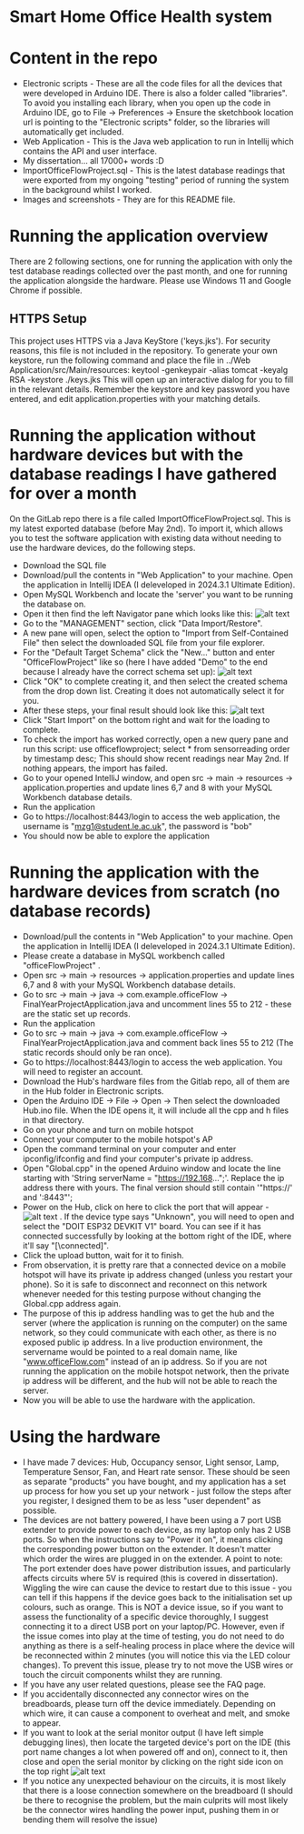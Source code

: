 # Smart Home Office Health system

# Content in the repo
+ Electronic scripts - These are all the code files for all the devices that were developed in Arduino IDE. There is also a folder called "libraries". To avoid you installing each library, when you open up the code in Arduino IDE, go to File -> Preferences -> Ensure the sketchbook location url is pointing to the "Electronic scripts" folder, so the libraries will automatically get included.  
+ Web Application - This is the Java web application to run in Intellij which contains the API and user interface.
+ My dissertation... all 17000+ words :D
+ ImportOfficeFlowProject.sql - This is the latest database readings that were exported from my ongoing "testing" period of running the system in the background whilst I worked. 
+ Images and screenshots - They are for this README file.


# Running the application overview
There are 2 following sections, one for running the application with only the test database readings collected over the past month, and one for running the application alongside the hardware. Please use Windows 11 and Google Chrome if possible.
## HTTPS Setup
This project uses HTTPS via a Java KeyStore ('keys.jks'). For security reasons, this file is not included in the repository.
To generate your own keystore, run the following command and place the file in ../Web Application/src/Main/resources:
keytool -genkeypair -alias tomcat -keyalg RSA -keystore ./keys.jks
This will open up an interactive dialog for you to fill in the relevant details.
Remember the keystore and key password you have entered, and edit application.properties with your matching details.


# Running the application without hardware devices but with the database readings I have gathered for over a month
On the GitLab repo there is a file called ImportOfficeFlowProject.sql. This is my latest exported database (before May 2nd). To import it, which allows you to test the software application with existing data without needing to use the hardware devices, do the following steps.
+ Download the SQL file
+ Download/pull the contents in "Web Application" to your machine. Open the application in Intellij IDEA (I deleveloped in 2024.3.1 Ultimate Edition). 
+ Open MySQL Workbench and locate the 'server' you want to be running the database on. 
+ Open it then find the left Navigator pane which looks like this: ![alt text](<Screenshot 2025-04-27 095043.png>)
+ Go to the "MANAGEMENT" section, click "Data Import/Restore".
+ A new pane will open, select the option to "Import from Self-Contained File" then select the downloaded SQL file from your file explorer.
+ For the "Default Target Schema" click the "New..." button and enter "OfficeFlowProject" like so (here I have added "Demo" to the end because I already have the correct schema set up):
![alt text](image-2.png)
+ Click "OK" to complete creating it, and then select the created schema from the drop down list. Creating it does not automatically select it for you. 
+ After these steps, your final result should look like this: ![alt text](image-3.png)
+ Click "Start Import" on the bottom right and wait for the loading to complete.
+ To check the import has worked correctly, open a new query pane and run this script:
use officeflowproject;
select * from sensorreading order by timestamp desc;
This should show recent readings near May 2nd. If nothing appears, the import has failed.
+ Go to your opened IntelliJ window, and open src -> main -> resources -> application.properties and update lines 6,7 and 8 with your MySQL Workbench database details.
+ Run the application
+ Go to https://localhost:8443/login to access the web application, the username is "mzg1@student.le.ac.uk", the password is "bob"
+ You should now be able to explore the application


# Running the application with the hardware devices from scratch (no database records)
+ Download/pull the contents in "Web Application" to your machine. Open the application in Intellij IDEA (I deleveloped in 2024.3.1 Ultimate Edition). 
+ Please create a database in MySQL workbench called "officeFlowProject" .
+ Open src -> main -> resources -> application.properties and update lines 6,7 and 8 with your MySQL Workbench database details.
+ Go to src -> main -> java -> com.example.officeFlow -> FinalYearProjectApplication.java and uncomment lines 55 to 212 - these are the static set up records.
+ Run the application
+ Go to src -> main -> java -> com.example.officeFlow -> FinalYearProjectApplication.java and comment back lines 55 to 212 (The static records should only be ran once). 
+ Go to https://localhost:8443/login to access the web application. You will need to register an account.
+ Download the Hub's hardware files from the Gitlab repo, all of them are in the Hub folder in Electronic scripts. 
+ Open the Arduino IDE -> File -> Open -> Then select the downloaded Hub.ino file. When the IDE opens it, it will include all the cpp and h files in that directory.
+ Go on your phone and turn on mobile hotspot
+ Connect your computer to the mobile hotspot's AP
+ Open the command terminal on your computer and enter ipconfig/ifconfig and find your computer's private ip address.
+ Open "Global.cpp" in the opened Arduino window and locate the line starting with 'String serverName = "https://192.168...";'. Replace the ip address there with yours. The final version should still contain '"https://' and ':8443"';
+ Power on the Hub, click on here to click the port that will appear - ![alt text](image.png) . If the device type says "Unknown", you will need to open and select the "DOIT ESP32 DEVKIT V1" board. You can see if it has connected successfully by looking at the bottom right of the IDE, where it'll say "[\connected]". 
+ Click the upload button, wait for it to finish. 
+ From observation, it is pretty rare that a connected device on a mobile hotspot will have its private ip address changed (unless you restart your phone). So it is safe to disconnect and reconnect on this network whenever needed for this testing purpose without changing the Global.cpp address again. 
+ The purpose of this ip address handling was to get the hub and the server (where the application is running on the computer) on the same network, so they could communicate with each other, as there is no exposed public ip address. In a live production environment, the servername would be pointed to a real domain name, like "www.officeFlow.com" instead of an ip address. So if you are not running the application on the mobile hotspot network, then the private ip address will be different, and the hub will not be able to reach the server.
+ Now you will be able to use the hardware with the application.

# Using the hardware
+ I have made 7 devices: Hub, Occupancy sensor, Light sensor, Lamp, Temperature Sensor, Fan, and Heart rate sensor. These should be seen as separate "products" you have bought, and my application has a set up process for how you set up your network - just follow the steps after you register, I designed them to be as less "user dependent" as possible. 
+ The devices are not battery powered, I have been using a 7 port USB extender to provide power to each device, as my laptop only has 2 USB ports. So when the instructions say to "Power it on", it means clicking the corresponding power button on the extender. It doesn't matter which order the wires are plugged in on the extender. A point to note: The port extender does have power distribution issues, and particularly affects circuits where 5V is required (this is covered in dissertation). Wiggling the wire can cause the device to restart due to this issue - you can tell if this happens if the device goes back to the initialisation set up colours, such as orange. This is NOT a device issue, so if you want to assess the functionality of a specific device thoroughly, I suggest connecting it to a direct USB port on your laptop/PC. However, even if the issue comes into play at the time of testing, you do not need to do anything as there is a self-healing process in place where the device will be reconnected within 2 minutes (you will notice this via the LED colour changes). To prevent this issue, please try to not move the USB wires or touch the circuit components whilst they are running.
+ If you have any user related questions, please see the FAQ page.
+ If you accidentally disconnected any connector wires on the breadboards, please turn off the device immediately. Depending on which wire, it can cause a component to overheat and melt, and smoke to appear.
+ If you want to look at the serial monitor output (I have left simple debugging lines), then locate the targeted device's port on the IDE (this port name changes a lot when powered off and on), connect to it, then close and open the serial monitor by clicking on the right side icon on the top right ![alt text](image-1.png)
+ If you notice any unexpected behaviour on the circuits, it is most likely that there is a loose connection somewhere on the breadboard (I should be there to recognise the problem, but the main culprits will most likely be the connector wires handling the power input, pushing them in or bending them will resolve the issue)


#
